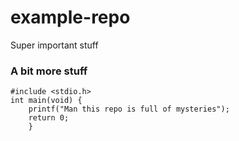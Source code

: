 # example-repo
Super important stuff
### A bit more stuff
    #include <stdio.h>
    int main(void) {
        printf("Man this repo is full of mysteries");
        return 0;
        }
